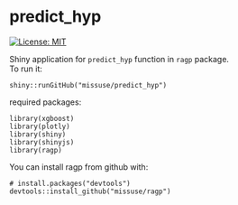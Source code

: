 # predict_hyp
[![License: MIT](https://img.shields.io/badge/License-MIT-blue.svg)](https://opensource.org/licenses/MIT)

Shiny application for `predict_hyp` function in `ragp` package.  
To run it:

`shiny::runGitHub("missuse/predict_hyp")`

required packages:  

`library(xgboost)`  
`library(plotly)`  
`library(shiny)`  
`library(shinyjs)`  
`library(ragp)`  

You can install ragp from github with:

`# install.packages("devtools")`  
`devtools::install_github("missuse/ragp")`  
